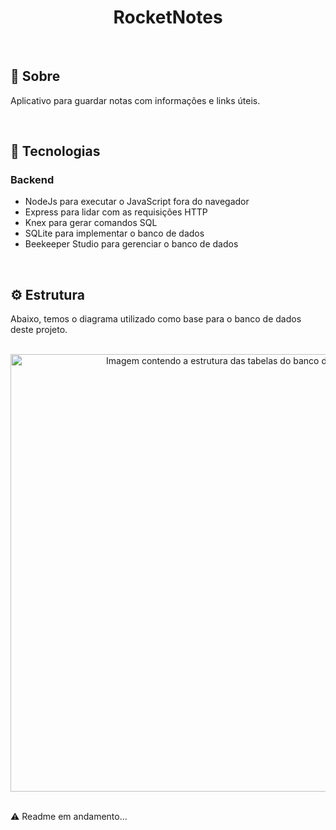 <h1 align="center">RocketNotes</h1>

<br>

## :pushpin: Sobre

Aplicativo para guardar notas com informações e links úteis.

<br>

## :rocket: Tecnologias

### Backend

- NodeJs para executar o JavaScript fora do navegador
- Express para lidar com as requisições HTTP
- Knex para gerar comandos SQL
- SQLite para implementar o banco de dados
- Beekeeper Studio para gerenciar o banco de dados

<br>

## :gear: Estrutura

Abaixo, temos o diagrama utilizado como base para o banco de dados deste projeto.

<br>

<div align="center">
  <img 
    src="https://user-images.githubusercontent.com/115190082/216201682-e2f84955-4092-40ac-a7cf-d3ffe426e848.png" 
    width="700" 
    alt="Imagem contendo a estrutura das tabelas do banco de dados." 
  />
</div>

<br>

:warning: Readme em andamento...
